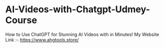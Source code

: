 # AI-Videos-with-Chatgpt-Udmey-Course
How to Use ChatGPT for Stunning AI Videos with in Minutes!
My Website Link :- https://www.ahgtools.store/

